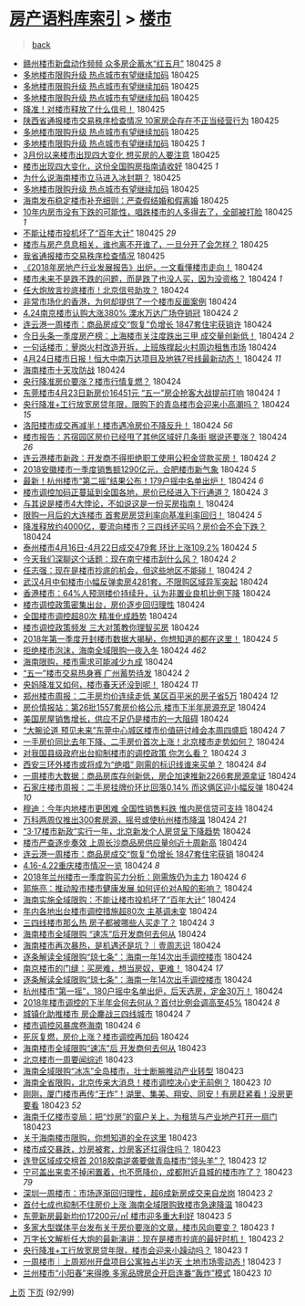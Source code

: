 [房产语料库索引](../../README.md)  > [楼市](楼市.md)
====
> [back](../README.md)

- [赣州楼市新盘动作频频 众多房企蓄水“红五月”](http://jkwz.applinzi.com/ittc/7095841850881737735.html#%E8%B5%A3%E5%B7%9E%E6%A5%BC%E5%B8%82%E6%96%B0%E7%9B%98%E5%8A%A8%E4%BD%9C%E9%A2%91%E9%A2%91+%E4%BC%97%E5%A4%9A%E6%88%BF%E4%BC%81%E8%93%84%E6%B0%B4%E2%80%9C%E7%BA%A2%E4%BA%94%E6%9C%88%E2%80%9D) 180425 *8* 
- [多地楼市限购升级 热点城市有望继续加码](http://jkwz.applinzi.com/ittc/7095839056544138247.html#%E5%A4%9A%E5%9C%B0%E6%A5%BC%E5%B8%82%E9%99%90%E8%B4%AD%E5%8D%87%E7%BA%A7+%E7%83%AD%E7%82%B9%E5%9F%8E%E5%B8%82%E6%9C%89%E6%9C%9B%E7%BB%A7%E7%BB%AD%E5%8A%A0%E7%A0%81) 180425  
- [多地楼市限购升级 热点城市有望继续加码](http://jkwz.applinzi.com/ittc/7095838977406010385.html#%E5%A4%9A%E5%9C%B0%E6%A5%BC%E5%B8%82%E9%99%90%E8%B4%AD%E5%8D%87%E7%BA%A7+%E7%83%AD%E7%82%B9%E5%9F%8E%E5%B8%82%E6%9C%89%E6%9C%9B%E7%BB%A7%E7%BB%AD%E5%8A%A0%E7%A0%81) 180425  
- [多地楼市限购升级 热点城市有望继续加码](http://jkwz.applinzi.com/ittc/7095838178298823691.html#%E5%A4%9A%E5%9C%B0%E6%A5%BC%E5%B8%82%E9%99%90%E8%B4%AD%E5%8D%87%E7%BA%A7+%E7%83%AD%E7%82%B9%E5%9F%8E%E5%B8%82%E6%9C%89%E6%9C%9B%E7%BB%A7%E7%BB%AD%E5%8A%A0%E7%A0%81) 180425  
- [降准！对楼市释放了什么信号！](http://jkwz.applinzi.com/ittc/7095837759359157265.html#%E9%99%8D%E5%87%86%EF%BC%81%E5%AF%B9%E6%A5%BC%E5%B8%82%E9%87%8A%E6%94%BE%E4%BA%86%E4%BB%80%E4%B9%88%E4%BF%A1%E5%8F%B7%EF%BC%81) 180425  
- [陕西省通报楼市交易秩序检查情况 10家房企存在不正当经营行为](http://jkwz.applinzi.com/ittc/7095837072864838666.html#%E9%99%95%E8%A5%BF%E7%9C%81%E9%80%9A%E6%8A%A5%E6%A5%BC%E5%B8%82%E4%BA%A4%E6%98%93%E7%A7%A9%E5%BA%8F%E6%A3%80%E6%9F%A5%E6%83%85%E5%86%B5+10%E5%AE%B6%E6%88%BF%E4%BC%81%E5%AD%98%E5%9C%A8%E4%B8%8D%E6%AD%A3%E5%BD%93%E7%BB%8F%E8%90%A5%E8%A1%8C%E4%B8%BA) 180425  
- [多地楼市限购升级 热点城市有望继续加码](http://jkwz.applinzi.com/ittc/7095834748180235274.html#%E5%A4%9A%E5%9C%B0%E6%A5%BC%E5%B8%82%E9%99%90%E8%B4%AD%E5%8D%87%E7%BA%A7+%E7%83%AD%E7%82%B9%E5%9F%8E%E5%B8%82%E6%9C%89%E6%9C%9B%E7%BB%A7%E7%BB%AD%E5%8A%A0%E7%A0%81) 180425  
- [多地楼市限购升级 热点城市有望继续加码](http://jkwz.applinzi.com/ittc/7095833367830594576.html#%E5%A4%9A%E5%9C%B0%E6%A5%BC%E5%B8%82%E9%99%90%E8%B4%AD%E5%8D%87%E7%BA%A7+%E7%83%AD%E7%82%B9%E5%9F%8E%E5%B8%82%E6%9C%89%E6%9C%9B%E7%BB%A7%E7%BB%AD%E5%8A%A0%E7%A0%81) 180425 *1* 
- [3月份以来楼市出现四大变化 想买房的人要注意](http://jkwz.applinzi.com/ittc/7095831341352616967.html#3%E6%9C%88%E4%BB%BD%E4%BB%A5%E6%9D%A5%E6%A5%BC%E5%B8%82%E5%87%BA%E7%8E%B0%E5%9B%9B%E5%A4%A7%E5%8F%98%E5%8C%96+%E6%83%B3%E4%B9%B0%E6%88%BF%E7%9A%84%E4%BA%BA%E8%A6%81%E6%B3%A8%E6%84%8F) 180425  
- [楼市出现四大变化，这份全国购房指南请收好](http://jkwz.applinzi.com/ittc/7095824182145451014.html#%E6%A5%BC%E5%B8%82%E5%87%BA%E7%8E%B0%E5%9B%9B%E5%A4%A7%E5%8F%98%E5%8C%96%EF%BC%8C%E8%BF%99%E4%BB%BD%E5%85%A8%E5%9B%BD%E8%B4%AD%E6%88%BF%E6%8C%87%E5%8D%97%E8%AF%B7%E6%94%B6%E5%A5%BD) 180425 *1* 
- [为什么说海南楼市立马进入冰封期？](http://jkwz.applinzi.com/ittc/7095821483211490314.html#%E4%B8%BA%E4%BB%80%E4%B9%88%E8%AF%B4%E6%B5%B7%E5%8D%97%E6%A5%BC%E5%B8%82%E7%AB%8B%E9%A9%AC%E8%BF%9B%E5%85%A5%E5%86%B0%E5%B0%81%E6%9C%9F%EF%BC%9F) 180425  
- [多地楼市限购升级 热点城市有望继续加码](http://jkwz.applinzi.com/ittc/7095821081955009542.html#%E5%A4%9A%E5%9C%B0%E6%A5%BC%E5%B8%82%E9%99%90%E8%B4%AD%E5%8D%87%E7%BA%A7+%E7%83%AD%E7%82%B9%E5%9F%8E%E5%B8%82%E6%9C%89%E6%9C%9B%E7%BB%A7%E7%BB%AD%E5%8A%A0%E7%A0%81) 180425  
- [海南发布稳定楼市补充细则：严查假结婚和假离婚](http://jkwz.applinzi.com/ittc/7095820874144023562.html#%E6%B5%B7%E5%8D%97%E5%8F%91%E5%B8%83%E7%A8%B3%E5%AE%9A%E6%A5%BC%E5%B8%82%E8%A1%A5%E5%85%85%E7%BB%86%E5%88%99%EF%BC%9A%E4%B8%A5%E6%9F%A5%E5%81%87%E7%BB%93%E5%A9%9A%E5%92%8C%E5%81%87%E7%A6%BB%E5%A9%9A) 180425  
- [10年内房市没有下跌的可能性，唱跌楼市的人多得去了，全部被打脸](http://jkwz.applinzi.com/ittc/7095497061174871056.html#10%E5%B9%B4%E5%86%85%E6%88%BF%E5%B8%82%E6%B2%A1%E6%9C%89%E4%B8%8B%E8%B7%8C%E7%9A%84%E5%8F%AF%E8%83%BD%E6%80%A7%EF%BC%8C%E5%94%B1%E8%B7%8C%E6%A5%BC%E5%B8%82%E7%9A%84%E4%BA%BA%E5%A4%9A%E5%BE%97%E5%8E%BB%E4%BA%86%EF%BC%8C%E5%85%A8%E9%83%A8%E8%A2%AB%E6%89%93%E8%84%B8) 180425 *1* 
- [不能让楼市投机坏了“百年大计”](http://jkwz.applinzi.com/ittc/7095801041918624778.html#%E4%B8%8D%E8%83%BD%E8%AE%A9%E6%A5%BC%E5%B8%82%E6%8A%95%E6%9C%BA%E5%9D%8F%E4%BA%86%E2%80%9C%E7%99%BE%E5%B9%B4%E5%A4%A7%E8%AE%A1%E2%80%9D) 180425 *29* 
- [楼市与房产息息相关，谁也离不开谁了，一旦分开了会怎样？](http://jkwz.applinzi.com/ittc/7094436866411725831.html#%E6%A5%BC%E5%B8%82%E4%B8%8E%E6%88%BF%E4%BA%A7%E6%81%AF%E6%81%AF%E7%9B%B8%E5%85%B3%EF%BC%8C%E8%B0%81%E4%B9%9F%E7%A6%BB%E4%B8%8D%E5%BC%80%E8%B0%81%E4%BA%86%EF%BC%8C%E4%B8%80%E6%97%A6%E5%88%86%E5%BC%80%E4%BA%86%E4%BC%9A%E6%80%8E%E6%A0%B7%EF%BC%9F) 180425  
- [我省通报楼市交易秩序检查情况](http://jkwz.applinzi.com/ittc/7095734613924381712.html#%E6%88%91%E7%9C%81%E9%80%9A%E6%8A%A5%E6%A5%BC%E5%B8%82%E4%BA%A4%E6%98%93%E7%A7%A9%E5%BA%8F%E6%A3%80%E6%9F%A5%E6%83%85%E5%86%B5) 180425  
- [《2018年房地产行业发展报告》出炉，一文看懂楼市走向！](http://jkwz.applinzi.com/ittc/7095687277466616848.html#%E3%80%8A2018%E5%B9%B4%E6%88%BF%E5%9C%B0%E4%BA%A7%E8%A1%8C%E4%B8%9A%E5%8F%91%E5%B1%95%E6%8A%A5%E5%91%8A%E3%80%8B%E5%87%BA%E7%82%89%EF%BC%8C%E4%B8%80%E6%96%87%E7%9C%8B%E6%87%82%E6%A5%BC%E5%B8%82%E8%B5%B0%E5%90%91%EF%BC%81) 180424  
- [楼市未来不是跌不跌的问题，而是跌了也没人买，因为没资格？](http://jkwz.applinzi.com/ittc/7095687006988534790.html#%E6%A5%BC%E5%B8%82%E6%9C%AA%E6%9D%A5%E4%B8%8D%E6%98%AF%E8%B7%8C%E4%B8%8D%E8%B7%8C%E7%9A%84%E9%97%AE%E9%A2%98%EF%BC%8C%E8%80%8C%E6%98%AF%E8%B7%8C%E4%BA%86%E4%B9%9F%E6%B2%A1%E4%BA%BA%E4%B9%B0%EF%BC%8C%E5%9B%A0%E4%B8%BA%E6%B2%A1%E8%B5%84%E6%A0%BC%EF%BC%9F) 180424 *1* 
- [任大炮放言抄底楼市！北京信号助攻？](http://jkwz.applinzi.com/ittc/7095676407772611594.html#%E4%BB%BB%E5%A4%A7%E7%82%AE%E6%94%BE%E8%A8%80%E6%8A%84%E5%BA%95%E6%A5%BC%E5%B8%82%EF%BC%81%E5%8C%97%E4%BA%AC%E4%BF%A1%E5%8F%B7%E5%8A%A9%E6%94%BB%EF%BC%9F) 180424  
- [非常市场化的香港，为何却提供了一个楼市反面案例](http://jkwz.applinzi.com/ittc/7095666607965864971.html#%E9%9D%9E%E5%B8%B8%E5%B8%82%E5%9C%BA%E5%8C%96%E7%9A%84%E9%A6%99%E6%B8%AF%EF%BC%8C%E4%B8%BA%E4%BD%95%E5%8D%B4%E6%8F%90%E4%BE%9B%E4%BA%86%E4%B8%80%E4%B8%AA%E6%A5%BC%E5%B8%82%E5%8F%8D%E9%9D%A2%E6%A1%88%E4%BE%8B) 180424  
- [4.24南京楼市认购大涨380% 溧水万达广场夺销冠](http://jkwz.applinzi.com/ittc/7095658548166132742.html#4.24%E5%8D%97%E4%BA%AC%E6%A5%BC%E5%B8%82%E8%AE%A4%E8%B4%AD%E5%A4%A7%E6%B6%A8380%25+%E6%BA%A7%E6%B0%B4%E4%B8%87%E8%BE%BE%E5%B9%BF%E5%9C%BA%E5%A4%BA%E9%94%80%E5%86%A0) 180424 *2* 
- [连云港一周楼市：商品房成交“恢复”负增长 1847套住宅获销许](http://jkwz.applinzi.com/ittc/7095622448341058571.html#%E8%BF%9E%E4%BA%91%E6%B8%AF%E4%B8%80%E5%91%A8%E6%A5%BC%E5%B8%82%EF%BC%9A%E5%95%86%E5%93%81%E6%88%BF%E6%88%90%E4%BA%A4%E2%80%9C%E6%81%A2%E5%A4%8D%E2%80%9D%E8%B4%9F%E5%A2%9E%E9%95%BF+1847%E5%A5%97%E4%BD%8F%E5%AE%85%E8%8E%B7%E9%94%80%E8%AE%B8) 180424  
- [今日头条一季度房产榜：上海楼市关注度跌出三甲 成交量创新低！](http://jkwz.applinzi.com/ittc/7095619773847307274.html#%E4%BB%8A%E6%97%A5%E5%A4%B4%E6%9D%A1%E4%B8%80%E5%AD%A3%E5%BA%A6%E6%88%BF%E4%BA%A7%E6%A6%9C%EF%BC%9A%E4%B8%8A%E6%B5%B7%E6%A5%BC%E5%B8%82%E5%85%B3%E6%B3%A8%E5%BA%A6%E8%B7%8C%E5%87%BA%E4%B8%89%E7%94%B2+%E6%88%90%E4%BA%A4%E9%87%8F%E5%88%9B%E6%96%B0%E4%BD%8E%EF%BC%81) 180424 *2* 
- [一句话楼市：萝岗火村改造开拆，上班族撑起火村周边租售市场](http://jkwz.applinzi.com/ittc/7095296117199864838.html#%E4%B8%80%E5%8F%A5%E8%AF%9D%E6%A5%BC%E5%B8%82%EF%BC%9A%E8%90%9D%E5%B2%97%E7%81%AB%E6%9D%91%E6%94%B9%E9%80%A0%E5%BC%80%E6%8B%86%EF%BC%8C%E4%B8%8A%E7%8F%AD%E6%97%8F%E6%92%91%E8%B5%B7%E7%81%AB%E6%9D%91%E5%91%A8%E8%BE%B9%E7%A7%9F%E5%94%AE%E5%B8%82%E5%9C%BA) 180424  
- [4月24日楼市日报！恒大中南万达项目及地铁7号线最新动态！](http://jkwz.applinzi.com/ittc/7095613091100492806.html#4%E6%9C%8824%E6%97%A5%E6%A5%BC%E5%B8%82%E6%97%A5%E6%8A%A5%EF%BC%81%E6%81%92%E5%A4%A7%E4%B8%AD%E5%8D%97%E4%B8%87%E8%BE%BE%E9%A1%B9%E7%9B%AE%E5%8F%8A%E5%9C%B0%E9%93%817%E5%8F%B7%E7%BA%BF%E6%9C%80%E6%96%B0%E5%8A%A8%E6%80%81%EF%BC%81) 180424 *11* 
- [海南楼市十天攻防战](http://jkwz.applinzi.com/ittc/7095603197752378385.html#%E6%B5%B7%E5%8D%97%E6%A5%BC%E5%B8%82%E5%8D%81%E5%A4%A9%E6%94%BB%E9%98%B2%E6%88%98) 180424  
- [央行降准房价要涨？楼市行情复燃？](http://jkwz.applinzi.com/ittc/7095600888653808651.html#%E5%A4%AE%E8%A1%8C%E9%99%8D%E5%87%86%E6%88%BF%E4%BB%B7%E8%A6%81%E6%B6%A8%EF%BC%9F%E6%A5%BC%E5%B8%82%E8%A1%8C%E6%83%85%E5%A4%8D%E7%87%83%EF%BC%9F) 180424  
- [东莞楼市4月23日新房价16451元 “五一”房企抢客大战提前打响](http://jkwz.applinzi.com/ittc/7095595325865853969.html#%E4%B8%9C%E8%8E%9E%E6%A5%BC%E5%B8%824%E6%9C%8823%E6%97%A5%E6%96%B0%E6%88%BF%E4%BB%B716451%E5%85%83+%E2%80%9C%E4%BA%94%E4%B8%80%E2%80%9D%E6%88%BF%E4%BC%81%E6%8A%A2%E5%AE%A2%E5%A4%A7%E6%88%98%E6%8F%90%E5%89%8D%E6%89%93%E5%93%8D) 180424 *1* 
- [央行降准+工行放宽房贷年限，限购下的青岛楼市会迎来小高潮吗？](http://jkwz.applinzi.com/ittc/7095593743065547786.html#%E5%A4%AE%E8%A1%8C%E9%99%8D%E5%87%86%2B%E5%B7%A5%E8%A1%8C%E6%94%BE%E5%AE%BD%E6%88%BF%E8%B4%B7%E5%B9%B4%E9%99%90%EF%BC%8C%E9%99%90%E8%B4%AD%E4%B8%8B%E7%9A%84%E9%9D%92%E5%B2%9B%E6%A5%BC%E5%B8%82%E4%BC%9A%E8%BF%8E%E6%9D%A5%E5%B0%8F%E9%AB%98%E6%BD%AE%E5%90%97%EF%BC%9F) 180424 *15* 
- [洛阳楼市成交再减半！楼市遇冷房价不降反升！](http://jkwz.applinzi.com/ittc/7095593597401564176.html#%E6%B4%9B%E9%98%B3%E6%A5%BC%E5%B8%82%E6%88%90%E4%BA%A4%E5%86%8D%E5%87%8F%E5%8D%8A%EF%BC%81%E6%A5%BC%E5%B8%82%E9%81%87%E5%86%B7%E6%88%BF%E4%BB%B7%E4%B8%8D%E9%99%8D%E5%8F%8D%E5%8D%87%EF%BC%81) 180424 *56* 
- [楼市报告：苏宿园区房价已经甩了其他区域好几条街 据说还要涨？](http://jkwz.applinzi.com/ittc/7095589209324913670.html#%E6%A5%BC%E5%B8%82%E6%8A%A5%E5%91%8A%EF%BC%9A%E8%8B%8F%E5%AE%BF%E5%9B%AD%E5%8C%BA%E6%88%BF%E4%BB%B7%E5%B7%B2%E7%BB%8F%E7%94%A9%E4%BA%86%E5%85%B6%E4%BB%96%E5%8C%BA%E5%9F%9F%E5%A5%BD%E5%87%A0%E6%9D%A1%E8%A1%97+%E6%8D%AE%E8%AF%B4%E8%BF%98%E8%A6%81%E6%B6%A8%EF%BC%9F) 180424 *26* 
- [连云港楼市新政：开发商不得拒绝职工使用公积金贷款买房！](http://jkwz.applinzi.com/ittc/7095588755589301264.html#%E8%BF%9E%E4%BA%91%E6%B8%AF%E6%A5%BC%E5%B8%82%E6%96%B0%E6%94%BF%EF%BC%9A%E5%BC%80%E5%8F%91%E5%95%86%E4%B8%8D%E5%BE%97%E6%8B%92%E7%BB%9D%E8%81%8C%E5%B7%A5%E4%BD%BF%E7%94%A8%E5%85%AC%E7%A7%AF%E9%87%91%E8%B4%B7%E6%AC%BE%E4%B9%B0%E6%88%BF%EF%BC%81) 180424 *2* 
- [2018安徽楼市一季度销售额1290亿元，合肥楼市新气象](http://jkwz.applinzi.com/ittc/7095584630474540043.html#2018%E5%AE%89%E5%BE%BD%E6%A5%BC%E5%B8%82%E4%B8%80%E5%AD%A3%E5%BA%A6%E9%94%80%E5%94%AE%E9%A2%9D1290%E4%BA%BF%E5%85%83%EF%BC%8C%E5%90%88%E8%82%A5%E6%A5%BC%E5%B8%82%E6%96%B0%E6%B0%94%E8%B1%A1) 180424 *5* 
- [最新！杭州楼市“第二摇”结果公布！179户摇中名单出炉！](http://jkwz.applinzi.com/ittc/7095581446460933131.html#%E6%9C%80%E6%96%B0%EF%BC%81%E6%9D%AD%E5%B7%9E%E6%A5%BC%E5%B8%82%E2%80%9C%E7%AC%AC%E4%BA%8C%E6%91%87%E2%80%9D%E7%BB%93%E6%9E%9C%E5%85%AC%E5%B8%83%EF%BC%81179%E6%88%B7%E6%91%87%E4%B8%AD%E5%90%8D%E5%8D%95%E5%87%BA%E7%82%89%EF%BC%81) 180424 *6* 
- [楼市调控加码正蔓延到全国各地，房价已经进入下行通道？](http://jkwz.applinzi.com/ittc/7095579350546252811.html#%E6%A5%BC%E5%B8%82%E8%B0%83%E6%8E%A7%E5%8A%A0%E7%A0%81%E6%AD%A3%E8%94%93%E5%BB%B6%E5%88%B0%E5%85%A8%E5%9B%BD%E5%90%84%E5%9C%B0%EF%BC%8C%E6%88%BF%E4%BB%B7%E5%B7%B2%E7%BB%8F%E8%BF%9B%E5%85%A5%E4%B8%8B%E8%A1%8C%E9%80%9A%E9%81%93%EF%BC%9F) 180424 *3* 
- [与其说是楼市4大悖论，不如说这是一份买房指南！](http://jkwz.applinzi.com/ittc/7095577344058328081.html#%E4%B8%8E%E5%85%B6%E8%AF%B4%E6%98%AF%E6%A5%BC%E5%B8%824%E5%A4%A7%E6%82%96%E8%AE%BA%EF%BC%8C%E4%B8%8D%E5%A6%82%E8%AF%B4%E8%BF%99%E6%98%AF%E4%B8%80%E4%BB%BD%E4%B9%B0%E6%88%BF%E6%8C%87%E5%8D%97%EF%BC%81) 180424  
- [限购一月后的大连楼市 首套房房贷利率向基准利率回归！](http://jkwz.applinzi.com/ittc/7095576700152972304.html#%E9%99%90%E8%B4%AD%E4%B8%80%E6%9C%88%E5%90%8E%E7%9A%84%E5%A4%A7%E8%BF%9E%E6%A5%BC%E5%B8%82+%E9%A6%96%E5%A5%97%E6%88%BF%E6%88%BF%E8%B4%B7%E5%88%A9%E7%8E%87%E5%90%91%E5%9F%BA%E5%87%86%E5%88%A9%E7%8E%87%E5%9B%9E%E5%BD%92%EF%BC%81) 180424 *5* 
- [降准释放约4000亿，要流向楼市？三四线还买吗？房价会不会下跌？](http://jkwz.applinzi.com/ittc/7095572057930859536.html#%E9%99%8D%E5%87%86%E9%87%8A%E6%94%BE%E7%BA%A64000%E4%BA%BF%EF%BC%8C%E8%A6%81%E6%B5%81%E5%90%91%E6%A5%BC%E5%B8%82%EF%BC%9F%E4%B8%89%E5%9B%9B%E7%BA%BF%E8%BF%98%E4%B9%B0%E5%90%97%EF%BC%9F%E6%88%BF%E4%BB%B7%E4%BC%9A%E4%B8%8D%E4%BC%9A%E4%B8%8B%E8%B7%8C%EF%BC%9F) 180424  
- [泰州楼市4月16日-4月22日成交479套 环比上涨109.2%](http://jkwz.applinzi.com/ittc/7095568084993836049.html#%E6%B3%B0%E5%B7%9E%E6%A5%BC%E5%B8%824%E6%9C%8816%E6%97%A5-4%E6%9C%8822%E6%97%A5%E6%88%90%E4%BA%A4479%E5%A5%97+%E7%8E%AF%E6%AF%94%E4%B8%8A%E6%B6%A8109.2%25) 180424 *5* 
- [今天我们深聊这个话题：现在南宁楼市刮什么风？](http://jkwz.applinzi.com/ittc/7095567694315389969.html#%E4%BB%8A%E5%A4%A9%E6%88%91%E4%BB%AC%E6%B7%B1%E8%81%8A%E8%BF%99%E4%B8%AA%E8%AF%9D%E9%A2%98%EF%BC%9A%E7%8E%B0%E5%9C%A8%E5%8D%97%E5%AE%81%E6%A5%BC%E5%B8%82%E5%88%AE%E4%BB%80%E4%B9%88%E9%A3%8E%EF%BC%9F) 180424 *2* 
- [任志强：现在是楼市抄底的机会，但这些地区不能碰！](http://jkwz.applinzi.com/ittc/7095567553625850891.html#%E4%BB%BB%E5%BF%97%E5%BC%BA%EF%BC%9A%E7%8E%B0%E5%9C%A8%E6%98%AF%E6%A5%BC%E5%B8%82%E6%8A%84%E5%BA%95%E7%9A%84%E6%9C%BA%E4%BC%9A%EF%BC%8C%E4%BD%86%E8%BF%99%E4%BA%9B%E5%9C%B0%E5%8C%BA%E4%B8%8D%E8%83%BD%E7%A2%B0%EF%BC%81) 180424 *2* 
- [武汉4月中旬楼市小幅反弹卖房4281套，不限购区域异军突起](http://jkwz.applinzi.com/ittc/7095566955287413767.html#%E6%AD%A6%E6%B1%894%E6%9C%88%E4%B8%AD%E6%97%AC%E6%A5%BC%E5%B8%82%E5%B0%8F%E5%B9%85%E5%8F%8D%E5%BC%B9%E5%8D%96%E6%88%BF4281%E5%A5%97%EF%BC%8C%E4%B8%8D%E9%99%90%E8%B4%AD%E5%8C%BA%E5%9F%9F%E5%BC%82%E5%86%9B%E7%AA%81%E8%B5%B7) 180424  
- [香港楼市：64%人预测楼价持续升，认为非置业良机比例下降](http://jkwz.applinzi.com/ittc/7095560190856528902.html#%E9%A6%99%E6%B8%AF%E6%A5%BC%E5%B8%82%EF%BC%9A64%25%E4%BA%BA%E9%A2%84%E6%B5%8B%E6%A5%BC%E4%BB%B7%E6%8C%81%E7%BB%AD%E5%8D%87%EF%BC%8C%E8%AE%A4%E4%B8%BA%E9%9D%9E%E7%BD%AE%E4%B8%9A%E8%89%AF%E6%9C%BA%E6%AF%94%E4%BE%8B%E4%B8%8B%E9%99%8D) 180424  
- [楼市调控政策密集出台，房价逐步回归理性](http://jkwz.applinzi.com/ittc/7095559979174200330.html#%E6%A5%BC%E5%B8%82%E8%B0%83%E6%8E%A7%E6%94%BF%E7%AD%96%E5%AF%86%E9%9B%86%E5%87%BA%E5%8F%B0%EF%BC%8C%E6%88%BF%E4%BB%B7%E9%80%90%E6%AD%A5%E5%9B%9E%E5%BD%92%E7%90%86%E6%80%A7) 180424  
- [全国楼市调控超80次 精准化成趋势](http://jkwz.applinzi.com/ittc/7095555458561737738.html#%E5%85%A8%E5%9B%BD%E6%A5%BC%E5%B8%82%E8%B0%83%E6%8E%A7%E8%B6%8580%E6%AC%A1+%E7%B2%BE%E5%87%86%E5%8C%96%E6%88%90%E8%B6%8B%E5%8A%BF) 180424  
- [楼市调控政策频发 三大对策教你理智买房](http://jkwz.applinzi.com/ittc/7095552148106642439.html#%E6%A5%BC%E5%B8%82%E8%B0%83%E6%8E%A7%E6%94%BF%E7%AD%96%E9%A2%91%E5%8F%91+%E4%B8%89%E5%A4%A7%E5%AF%B9%E7%AD%96%E6%95%99%E4%BD%A0%E7%90%86%E6%99%BA%E4%B9%B0%E6%88%BF) 180424  
- [2018年第一季度开封楼市数据大揭秘，你想知道的都在这里！](http://jkwz.applinzi.com/ittc/7095543341624329227.html#2018%E5%B9%B4%E7%AC%AC%E4%B8%80%E5%AD%A3%E5%BA%A6%E5%BC%80%E5%B0%81%E6%A5%BC%E5%B8%82%E6%95%B0%E6%8D%AE%E5%A4%A7%E6%8F%AD%E7%A7%98%EF%BC%8C%E4%BD%A0%E6%83%B3%E7%9F%A5%E9%81%93%E7%9A%84%E9%83%BD%E5%9C%A8%E8%BF%99%E9%87%8C%EF%BC%81) 180424 *5* 
- [拒绝楼市泡沫，海南全域限购一夜入冬](http://jkwz.applinzi.com/ittc/7095540405565391883.html#%E6%8B%92%E7%BB%9D%E6%A5%BC%E5%B8%82%E6%B3%A1%E6%B2%AB%EF%BC%8C%E6%B5%B7%E5%8D%97%E5%85%A8%E5%9F%9F%E9%99%90%E8%B4%AD%E4%B8%80%E5%A4%9C%E5%85%A5%E5%86%AC) 180424 *462* 
- [海南限购，楼市需求可能减少九成](http://jkwz.applinzi.com/ittc/7095512313283216400.html#%E6%B5%B7%E5%8D%97%E9%99%90%E8%B4%AD%EF%BC%8C%E6%A5%BC%E5%B8%82%E9%9C%80%E6%B1%82%E5%8F%AF%E8%83%BD%E5%87%8F%E5%B0%91%E4%B9%9D%E6%88%90) 180424  
- [“五一”楼市交易热身赛 广州蓄势待发](http://jkwz.applinzi.com/ittc/7095503645582033931.html#%E2%80%9C%E4%BA%94%E4%B8%80%E2%80%9D%E6%A5%BC%E5%B8%82%E4%BA%A4%E6%98%93%E7%83%AD%E8%BA%AB%E8%B5%9B+%E5%B9%BF%E5%B7%9E%E8%93%84%E5%8A%BF%E5%BE%85%E5%8F%91) 180424 *2* 
- [央妈降准又如何，楼市春天还没到呢！](http://jkwz.applinzi.com/ittc/7095503355667547152.html#%E5%A4%AE%E5%A6%88%E9%99%8D%E5%87%86%E5%8F%88%E5%A6%82%E4%BD%95%EF%BC%8C%E6%A5%BC%E5%B8%82%E6%98%A5%E5%A4%A9%E8%BF%98%E6%B2%A1%E5%88%B0%E5%91%A2%EF%BC%81) 180424 *11* 
- [郑州楼市周报：二手房均价连续走低 某区百平米的房子省5万](http://jkwz.applinzi.com/ittc/7095497037112149008.html#%E9%83%91%E5%B7%9E%E6%A5%BC%E5%B8%82%E5%91%A8%E6%8A%A5%EF%BC%9A%E4%BA%8C%E6%89%8B%E6%88%BF%E5%9D%87%E4%BB%B7%E8%BF%9E%E7%BB%AD%E8%B5%B0%E4%BD%8E+%E6%9F%90%E5%8C%BA%E7%99%BE%E5%B9%B3%E7%B1%B3%E7%9A%84%E6%88%BF%E5%AD%90%E7%9C%815%E4%B8%87) 180424 *12* 
- [房价情报站：第26批1557套房价格公示 楼市下半年房源充足](http://jkwz.applinzi.com/ittc/7095495520292439051.html#%E6%88%BF%E4%BB%B7%E6%83%85%E6%8A%A5%E7%AB%99%EF%BC%9A%E7%AC%AC26%E6%89%B91557%E5%A5%97%E6%88%BF%E4%BB%B7%E6%A0%BC%E5%85%AC%E7%A4%BA+%E6%A5%BC%E5%B8%82%E4%B8%8B%E5%8D%8A%E5%B9%B4%E6%88%BF%E6%BA%90%E5%85%85%E8%B6%B3) 180424  
- [美国房屋销售增长，供应不足仍是楼市的一大阻碍](http://jkwz.applinzi.com/ittc/7095494596199187473.html#%E7%BE%8E%E5%9B%BD%E6%88%BF%E5%B1%8B%E9%94%80%E5%94%AE%E5%A2%9E%E9%95%BF%EF%BC%8C%E4%BE%9B%E5%BA%94%E4%B8%8D%E8%B6%B3%E4%BB%8D%E6%98%AF%E6%A5%BC%E5%B8%82%E7%9A%84%E4%B8%80%E5%A4%A7%E9%98%BB%E7%A2%8D) 180424  
- [“大腕论道 预见未来”东莞中心城区楼市价值研讨峰会本周四盛启](http://jkwz.applinzi.com/ittc/7095489333236859914.html#%E2%80%9C%E5%A4%A7%E8%85%95%E8%AE%BA%E9%81%93+%E9%A2%84%E8%A7%81%E6%9C%AA%E6%9D%A5%E2%80%9D%E4%B8%9C%E8%8E%9E%E4%B8%AD%E5%BF%83%E5%9F%8E%E5%8C%BA%E6%A5%BC%E5%B8%82%E4%BB%B7%E5%80%BC%E7%A0%94%E8%AE%A8%E5%B3%B0%E4%BC%9A%E6%9C%AC%E5%91%A8%E5%9B%9B%E7%9B%9B%E5%90%AF) 180424 *7* 
- [一手房价同比去年下降、二手房价首次上涨！北京楼市走势如何？](http://jkwz.applinzi.com/ittc/7095481514500555786.html#%E4%B8%80%E6%89%8B%E6%88%BF%E4%BB%B7%E5%90%8C%E6%AF%94%E5%8E%BB%E5%B9%B4%E4%B8%8B%E9%99%8D%E3%80%81%E4%BA%8C%E6%89%8B%E6%88%BF%E4%BB%B7%E9%A6%96%E6%AC%A1%E4%B8%8A%E6%B6%A8%EF%BC%81%E5%8C%97%E4%BA%AC%E6%A5%BC%E5%B8%82%E8%B5%B0%E5%8A%BF%E5%A6%82%E4%BD%95%EF%BC%9F) 180424  
- [对我国县级政府出台抑制楼市的调控政策 你怎么看？](http://jkwz.applinzi.com/ittc/7095484395240817671.html#%E5%AF%B9%E6%88%91%E5%9B%BD%E5%8E%BF%E7%BA%A7%E6%94%BF%E5%BA%9C%E5%87%BA%E5%8F%B0%E6%8A%91%E5%88%B6%E6%A5%BC%E5%B8%82%E7%9A%84%E8%B0%83%E6%8E%A7%E6%94%BF%E7%AD%96+%E4%BD%A0%E6%80%8E%E4%B9%88%E7%9C%8B%EF%BC%9F) 180424 *3* 
- [西安三环外楼市或将成为“绝唱” 刚需的标识线谁来买单？](http://jkwz.applinzi.com/ittc/7095469917006726155.html#%E8%A5%BF%E5%AE%89%E4%B8%89%E7%8E%AF%E5%A4%96%E6%A5%BC%E5%B8%82%E6%88%96%E5%B0%86%E6%88%90%E4%B8%BA%E2%80%9C%E7%BB%9D%E5%94%B1%E2%80%9D+%E5%88%9A%E9%9C%80%E7%9A%84%E6%A0%87%E8%AF%86%E7%BA%BF%E8%B0%81%E6%9D%A5%E4%B9%B0%E5%8D%95%EF%BC%9F) 180424 *84* 
- [一周楼市大数据：商品房库存创新低，房企加速推新2266套房源拿证](http://jkwz.applinzi.com/ittc/7095473018547733520.html#%E4%B8%80%E5%91%A8%E6%A5%BC%E5%B8%82%E5%A4%A7%E6%95%B0%E6%8D%AE%EF%BC%9A%E5%95%86%E5%93%81%E6%88%BF%E5%BA%93%E5%AD%98%E5%88%9B%E6%96%B0%E4%BD%8E%EF%BC%8C%E6%88%BF%E4%BC%81%E5%8A%A0%E9%80%9F%E6%8E%A8%E6%96%B02266%E5%A5%97%E6%88%BF%E6%BA%90%E6%8B%BF%E8%AF%81) 180424  
- [石家庄楼市周报：二手房挂牌价环比回落0.14% 而这俩区迎小幅反弹](http://jkwz.applinzi.com/ittc/7095478730980066315.html#%E7%9F%B3%E5%AE%B6%E5%BA%84%E6%A5%BC%E5%B8%82%E5%91%A8%E6%8A%A5%EF%BC%9A%E4%BA%8C%E6%89%8B%E6%88%BF%E6%8C%82%E7%89%8C%E4%BB%B7%E7%8E%AF%E6%AF%94%E5%9B%9E%E8%90%BD0.14%25+%E8%80%8C%E8%BF%99%E4%BF%A9%E5%8C%BA%E8%BF%8E%E5%B0%8F%E5%B9%85%E5%8F%8D%E5%BC%B9) 180424 *10* 
- [穆迪：今年内地楼市更困难 全国性销售料跌 惟内房信贷可支持](http://jkwz.applinzi.com/ittc/7095478491791492103.html#%E7%A9%86%E8%BF%AA%EF%BC%9A%E4%BB%8A%E5%B9%B4%E5%86%85%E5%9C%B0%E6%A5%BC%E5%B8%82%E6%9B%B4%E5%9B%B0%E9%9A%BE+%E5%85%A8%E5%9B%BD%E6%80%A7%E9%94%80%E5%94%AE%E6%96%99%E8%B7%8C+%E6%83%9F%E5%86%85%E6%88%BF%E4%BF%A1%E8%B4%B7%E5%8F%AF%E6%94%AF%E6%8C%81) 180424  
- [万科两周仅推出300套房源，摇号或使杭州楼市降温](http://jkwz.applinzi.com/ittc/7095478013246571531.html#%E4%B8%87%E7%A7%91%E4%B8%A4%E5%91%A8%E4%BB%85%E6%8E%A8%E5%87%BA300%E5%A5%97%E6%88%BF%E6%BA%90%EF%BC%8C%E6%91%87%E5%8F%B7%E6%88%96%E4%BD%BF%E6%9D%AD%E5%B7%9E%E6%A5%BC%E5%B8%82%E9%99%8D%E6%B8%A9) 180424 *21* 
- [“3·17楼市新政”实行一年，北京新发个人房贷呈下降趋势](http://jkwz.applinzi.com/ittc/7095476467792348176.html#%E2%80%9C3%C2%B717%E6%A5%BC%E5%B8%82%E6%96%B0%E6%94%BF%E2%80%9D%E5%AE%9E%E8%A1%8C%E4%B8%80%E5%B9%B4%EF%BC%8C%E5%8C%97%E4%BA%AC%E6%96%B0%E5%8F%91%E4%B8%AA%E4%BA%BA%E6%88%BF%E8%B4%B7%E5%91%88%E4%B8%8B%E9%99%8D%E8%B6%8B%E5%8A%BF) 180424  
- [楼市严查逐步奏效 上周长沙商品房供应量创近十周新高](http://jkwz.applinzi.com/ittc/7095475941012931590.html#%E6%A5%BC%E5%B8%82%E4%B8%A5%E6%9F%A5%E9%80%90%E6%AD%A5%E5%A5%8F%E6%95%88+%E4%B8%8A%E5%91%A8%E9%95%BF%E6%B2%99%E5%95%86%E5%93%81%E6%88%BF%E4%BE%9B%E5%BA%94%E9%87%8F%E5%88%9B%E8%BF%91%E5%8D%81%E5%91%A8%E6%96%B0%E9%AB%98) 180424  
- [连云港一周楼市：商品房成交“恢复”负增长 1847套住宅获销](http://jkwz.applinzi.com/ittc/7095475043645785098.html#%E8%BF%9E%E4%BA%91%E6%B8%AF%E4%B8%80%E5%91%A8%E6%A5%BC%E5%B8%82%EF%BC%9A%E5%95%86%E5%93%81%E6%88%BF%E6%88%90%E4%BA%A4%E2%80%9C%E6%81%A2%E5%A4%8D%E2%80%9D%E8%B4%9F%E5%A2%9E%E9%95%BF+1847%E5%A5%97%E4%BD%8F%E5%AE%85%E8%8E%B7%E9%94%80) 180424  
- [4.16-4.22重庆楼市情况一览](http://jkwz.applinzi.com/ittc/7095474741148386320.html#4.16-4.22%E9%87%8D%E5%BA%86%E6%A5%BC%E5%B8%82%E6%83%85%E5%86%B5%E4%B8%80%E8%A7%88) 180424 *8* 
- [2018年兰州楼市一季度购买力分析：刚需族仍为主力](http://jkwz.applinzi.com/ittc/7095474002405622790.html#2018%E5%B9%B4%E5%85%B0%E5%B7%9E%E6%A5%BC%E5%B8%82%E4%B8%80%E5%AD%A3%E5%BA%A6%E8%B4%AD%E4%B9%B0%E5%8A%9B%E5%88%86%E6%9E%90%EF%BC%9A%E5%88%9A%E9%9C%80%E6%97%8F%E4%BB%8D%E4%B8%BA%E4%B8%BB%E5%8A%9B) 180424 *6* 
- [郭施亮：推动股市楼市健康发展 如何评价对A股的影响？](http://jkwz.applinzi.com/ittc/7095473491900105744.html#%E9%83%AD%E6%96%BD%E4%BA%AE%EF%BC%9A%E6%8E%A8%E5%8A%A8%E8%82%A1%E5%B8%82%E6%A5%BC%E5%B8%82%E5%81%A5%E5%BA%B7%E5%8F%91%E5%B1%95+%E5%A6%82%E4%BD%95%E8%AF%84%E4%BB%B7%E5%AF%B9A%E8%82%A1%E7%9A%84%E5%BD%B1%E5%93%8D%EF%BC%9F) 180424  
- [海南实施全域限购：不能让楼市投机坏了“百年大计”](http://jkwz.applinzi.com/ittc/7095472608369968144.html#%E6%B5%B7%E5%8D%97%E5%AE%9E%E6%96%BD%E5%85%A8%E5%9F%9F%E9%99%90%E8%B4%AD%EF%BC%9A%E4%B8%8D%E8%83%BD%E8%AE%A9%E6%A5%BC%E5%B8%82%E6%8A%95%E6%9C%BA%E5%9D%8F%E4%BA%86%E2%80%9C%E7%99%BE%E5%B9%B4%E5%A4%A7%E8%AE%A1%E2%80%9D) 180424  
- [年内各地出台楼市调控措施超80次 主基调未变](http://jkwz.applinzi.com/ittc/7095470833495704592.html#%E5%B9%B4%E5%86%85%E5%90%84%E5%9C%B0%E5%87%BA%E5%8F%B0%E6%A5%BC%E5%B8%82%E8%B0%83%E6%8E%A7%E6%8E%AA%E6%96%BD%E8%B6%8580%E6%AC%A1+%E4%B8%BB%E5%9F%BA%E8%B0%83%E6%9C%AA%E5%8F%98) 180424  
- [三四线楼市那么热 房子都被哪些人买走了？](http://jkwz.applinzi.com/ittc/7095466926233093131.html#%E4%B8%89%E5%9B%9B%E7%BA%BF%E6%A5%BC%E5%B8%82%E9%82%A3%E4%B9%88%E7%83%AD+%E6%88%BF%E5%AD%90%E9%83%BD%E8%A2%AB%E5%93%AA%E4%BA%9B%E4%BA%BA%E4%B9%B0%E8%B5%B0%E4%BA%86%EF%BC%9F) 180424 *3* 
- [海南楼市全域限购 “速冻”后开发商何去何从](http://jkwz.applinzi.com/ittc/7095466020141794314.html#%E6%B5%B7%E5%8D%97%E6%A5%BC%E5%B8%82%E5%85%A8%E5%9F%9F%E9%99%90%E8%B4%AD+%E2%80%9C%E9%80%9F%E5%86%BB%E2%80%9D%E5%90%8E%E5%BC%80%E5%8F%91%E5%95%86%E4%BD%95%E5%8E%BB%E4%BD%95%E4%BB%8E) 180424  
- [海南楼市再次暴热，是机遇还是坑？｜壹周志识](http://jkwz.applinzi.com/ittc/7095465110225290251.html#%E6%B5%B7%E5%8D%97%E6%A5%BC%E5%B8%82%E5%86%8D%E6%AC%A1%E6%9A%B4%E7%83%AD%EF%BC%8C%E6%98%AF%E6%9C%BA%E9%81%87%E8%BF%98%E6%98%AF%E5%9D%91%EF%BC%9F%EF%BD%9C%E5%A3%B9%E5%91%A8%E5%BF%97%E8%AF%86) 180424  
- [逐条解读全域限购“琼七条”：海南一年14次出手调控楼市](http://jkwz.applinzi.com/ittc/7095462539557340171.html#%E9%80%90%E6%9D%A1%E8%A7%A3%E8%AF%BB%E5%85%A8%E5%9F%9F%E9%99%90%E8%B4%AD%E2%80%9C%E7%90%BC%E4%B8%83%E6%9D%A1%E2%80%9D%EF%BC%9A%E6%B5%B7%E5%8D%97%E4%B8%80%E5%B9%B414%E6%AC%A1%E5%87%BA%E6%89%8B%E8%B0%83%E6%8E%A7%E6%A5%BC%E5%B8%82) 180424  
- [南京楼市的门缝：买房难，想当房奴，更难！](http://jkwz.applinzi.com/ittc/7095460751198389265.html#%E5%8D%97%E4%BA%AC%E6%A5%BC%E5%B8%82%E7%9A%84%E9%97%A8%E7%BC%9D%EF%BC%9A%E4%B9%B0%E6%88%BF%E9%9A%BE%EF%BC%8C%E6%83%B3%E5%BD%93%E6%88%BF%E5%A5%B4%EF%BC%8C%E6%9B%B4%E9%9A%BE%EF%BC%81) 180424 *17* 
- [逐条解读全域限购“琼七条”：海南一年14次出手调控楼市](http://jkwz.applinzi.com/ittc/7095453670655394833.html#%E9%80%90%E6%9D%A1%E8%A7%A3%E8%AF%BB%E5%85%A8%E5%9F%9F%E9%99%90%E8%B4%AD%E2%80%9C%E7%90%BC%E4%B8%83%E6%9D%A1%E2%80%9D%EF%BC%9A%E6%B5%B7%E5%8D%97%E4%B8%80%E5%B9%B414%E6%AC%A1%E5%87%BA%E6%89%8B%E8%B0%83%E6%8E%A7%E6%A5%BC%E5%B8%82) 180424  
- [杭州楼市“第一摇”，180户摇中名单出炉，后天选房，定金30万！](http://jkwz.applinzi.com/ittc/7095452020012221456.html#%E6%9D%AD%E5%B7%9E%E6%A5%BC%E5%B8%82%E2%80%9C%E7%AC%AC%E4%B8%80%E6%91%87%E2%80%9D%EF%BC%8C180%E6%88%B7%E6%91%87%E4%B8%AD%E5%90%8D%E5%8D%95%E5%87%BA%E7%82%89%EF%BC%8C%E5%90%8E%E5%A4%A9%E9%80%89%E6%88%BF%EF%BC%8C%E5%AE%9A%E9%87%9130%E4%B8%87%EF%BC%81) 180424  
- [2018年楼市调控的下半年会何去何从？首付比例会调高至45%](http://jkwz.applinzi.com/ittc/7095435158905947152.html#2018%E5%B9%B4%E6%A5%BC%E5%B8%82%E8%B0%83%E6%8E%A7%E7%9A%84%E4%B8%8B%E5%8D%8A%E5%B9%B4%E4%BC%9A%E4%BD%95%E5%8E%BB%E4%BD%95%E4%BB%8E%EF%BC%9F%E9%A6%96%E4%BB%98%E6%AF%94%E4%BE%8B%E4%BC%9A%E8%B0%83%E9%AB%98%E8%87%B345%25) 180424 *8* 
- [城镇化助推楼市 房企鏖战三四线城市](http://jkwz.applinzi.com/ittc/7095378753519879179.html#%E5%9F%8E%E9%95%87%E5%8C%96%E5%8A%A9%E6%8E%A8%E6%A5%BC%E5%B8%82+%E6%88%BF%E4%BC%81%E9%8F%96%E6%88%98%E4%B8%89%E5%9B%9B%E7%BA%BF%E5%9F%8E%E5%B8%82) 180424 *7* 
- [楼市调控风暴席卷海南](http://jkwz.applinzi.com/ittc/7095378753880589328.html#%E6%A5%BC%E5%B8%82%E8%B0%83%E6%8E%A7%E9%A3%8E%E6%9A%B4%E5%B8%AD%E5%8D%B7%E6%B5%B7%E5%8D%97) 180424 *6* 
- [死灰复燃，房价上涨？楼市调控再加码](http://jkwz.applinzi.com/ittc/7095334167338550282.html#%E6%AD%BB%E7%81%B0%E5%A4%8D%E7%87%83%EF%BC%8C%E6%88%BF%E4%BB%B7%E4%B8%8A%E6%B6%A8%EF%BC%9F%E6%A5%BC%E5%B8%82%E8%B0%83%E6%8E%A7%E5%86%8D%E5%8A%A0%E7%A0%81) 180424  
- [海南楼市全域限购“速冻”后   开发商何去何从](http://jkwz.applinzi.com/ittc/7095304483888432139.html#%E6%B5%B7%E5%8D%97%E6%A5%BC%E5%B8%82%E5%85%A8%E5%9F%9F%E9%99%90%E8%B4%AD%E2%80%9C%E9%80%9F%E5%86%BB%E2%80%9D%E5%90%8E+++%E5%BC%80%E5%8F%91%E5%95%86%E4%BD%95%E5%8E%BB%E4%BD%95%E4%BB%8E) 180423  
- [北京楼市一周要闻综述](http://jkwz.applinzi.com/ittc/7095298190691795975.html#%E5%8C%97%E4%BA%AC%E6%A5%BC%E5%B8%82%E4%B8%80%E5%91%A8%E8%A6%81%E9%97%BB%E7%BB%BC%E8%BF%B0) 180423  
- [海南全域限购“冰冻”全岛楼市，壮士断腕推动产业转型](http://jkwz.applinzi.com/ittc/7095507650454488071.html#%E6%B5%B7%E5%8D%97%E5%85%A8%E5%9F%9F%E9%99%90%E8%B4%AD%E2%80%9C%E5%86%B0%E5%86%BB%E2%80%9D%E5%85%A8%E5%B2%9B%E6%A5%BC%E5%B8%82%EF%BC%8C%E5%A3%AE%E5%A3%AB%E6%96%AD%E8%85%95%E6%8E%A8%E5%8A%A8%E4%BA%A7%E4%B8%9A%E8%BD%AC%E5%9E%8B) 180423  
- [海南全省限购，北京传来大消息！楼市调控决心史无前例？](http://jkwz.applinzi.com/ittc/7095291056486876166.html#%E6%B5%B7%E5%8D%97%E5%85%A8%E7%9C%81%E9%99%90%E8%B4%AD%EF%BC%8C%E5%8C%97%E4%BA%AC%E4%BC%A0%E6%9D%A5%E5%A4%A7%E6%B6%88%E6%81%AF%EF%BC%81%E6%A5%BC%E5%B8%82%E8%B0%83%E6%8E%A7%E5%86%B3%E5%BF%83%E5%8F%B2%E6%97%A0%E5%89%8D%E4%BE%8B%EF%BC%9F) 180423 *10* 
- [刚刚，厦门楼市再传“王炸”！湖里、集美、翔安、同安！有房赶紧看！没房更要看](http://jkwz.applinzi.com/ittc/7095264233816327179.html#%E5%88%9A%E5%88%9A%EF%BC%8C%E5%8E%A6%E9%97%A8%E6%A5%BC%E5%B8%82%E5%86%8D%E4%BC%A0%E2%80%9C%E7%8E%8B%E7%82%B8%E2%80%9D%EF%BC%81%E6%B9%96%E9%87%8C%E3%80%81%E9%9B%86%E7%BE%8E%E3%80%81%E7%BF%94%E5%AE%89%E3%80%81%E5%90%8C%E5%AE%89%EF%BC%81%E6%9C%89%E6%88%BF%E8%B5%B6%E7%B4%A7%E7%9C%8B%EF%BC%81%E6%B2%A1%E6%88%BF%E6%9B%B4%E8%A6%81%E7%9C%8B) 180423 *52* 
- [海南千亿楼市变局：把“炒房”的窗户关上，为租赁与产业地产打开一扇门](http://jkwz.applinzi.com/ittc/7095263023541519367.html#%E6%B5%B7%E5%8D%97%E5%8D%83%E4%BA%BF%E6%A5%BC%E5%B8%82%E5%8F%98%E5%B1%80%EF%BC%9A%E6%8A%8A%E2%80%9C%E7%82%92%E6%88%BF%E2%80%9D%E7%9A%84%E7%AA%97%E6%88%B7%E5%85%B3%E4%B8%8A%EF%BC%8C%E4%B8%BA%E7%A7%9F%E8%B5%81%E4%B8%8E%E4%BA%A7%E4%B8%9A%E5%9C%B0%E4%BA%A7%E6%89%93%E5%BC%80%E4%B8%80%E6%89%87%E9%97%A8) 180423  
- [关于海南楼市限购，你想知道的全在这里](http://jkwz.applinzi.com/ittc/7095259609998820359.html#%E5%85%B3%E4%BA%8E%E6%B5%B7%E5%8D%97%E6%A5%BC%E5%B8%82%E9%99%90%E8%B4%AD%EF%BC%8C%E4%BD%A0%E6%83%B3%E7%9F%A5%E9%81%93%E7%9A%84%E5%85%A8%E5%9C%A8%E8%BF%99%E9%87%8C) 180423  
- [楼市成交暴跌，炒房被套，炒房客还扛得住吗？](http://jkwz.applinzi.com/ittc/7095246831430927366.html#%E6%A5%BC%E5%B8%82%E6%88%90%E4%BA%A4%E6%9A%B4%E8%B7%8C%EF%BC%8C%E7%82%92%E6%88%BF%E8%A2%AB%E5%A5%97%EF%BC%8C%E7%82%92%E6%88%BF%E5%AE%A2%E8%BF%98%E6%89%9B%E5%BE%97%E4%BD%8F%E5%90%97%EF%BC%9F) 180423  
- [连登区域成交榜首 2018胶南逆袭要做青岛楼市“领头羊”？](http://jkwz.applinzi.com/ittc/7095242554364920843.html#%E8%BF%9E%E7%99%BB%E5%8C%BA%E5%9F%9F%E6%88%90%E4%BA%A4%E6%A6%9C%E9%A6%96+2018%E8%83%B6%E5%8D%97%E9%80%86%E8%A2%AD%E8%A6%81%E5%81%9A%E9%9D%92%E5%B2%9B%E6%A5%BC%E5%B8%82%E2%80%9C%E9%A2%86%E5%A4%B4%E7%BE%8A%E2%80%9D%EF%BC%9F) 180423 *12* 
- [宁可盖出来卖不掉闲置着，也不愿降价，成都附近县城的楼市咋了？](http://jkwz.applinzi.com/ittc/7095228843797513223.html#%E5%AE%81%E5%8F%AF%E7%9B%96%E5%87%BA%E6%9D%A5%E5%8D%96%E4%B8%8D%E6%8E%89%E9%97%B2%E7%BD%AE%E7%9D%80%EF%BC%8C%E4%B9%9F%E4%B8%8D%E6%84%BF%E9%99%8D%E4%BB%B7%EF%BC%8C%E6%88%90%E9%83%BD%E9%99%84%E8%BF%91%E5%8E%BF%E5%9F%8E%E7%9A%84%E6%A5%BC%E5%B8%82%E5%92%8B%E4%BA%86%EF%BC%9F) 180423 *79* 
- [深圳一周楼市：市场逐渐回归理性，超6成新房成交来自龙岗](http://jkwz.applinzi.com/ittc/7095230072741168135.html#%E6%B7%B1%E5%9C%B3%E4%B8%80%E5%91%A8%E6%A5%BC%E5%B8%82%EF%BC%9A%E5%B8%82%E5%9C%BA%E9%80%90%E6%B8%90%E5%9B%9E%E5%BD%92%E7%90%86%E6%80%A7%EF%BC%8C%E8%B6%856%E6%88%90%E6%96%B0%E6%88%BF%E6%88%90%E4%BA%A4%E6%9D%A5%E8%87%AA%E9%BE%99%E5%B2%97) 180423 *2* 
- [首付七成也抑制不住房价上涨 海南全域限购致楼市急速降温](http://jkwz.applinzi.com/ittc/7095228207282521104.html#%E9%A6%96%E4%BB%98%E4%B8%83%E6%88%90%E4%B9%9F%E6%8A%91%E5%88%B6%E4%B8%8D%E4%BD%8F%E6%88%BF%E4%BB%B7%E4%B8%8A%E6%B6%A8+%E6%B5%B7%E5%8D%97%E5%85%A8%E5%9F%9F%E9%99%90%E8%B4%AD%E8%87%B4%E6%A5%BC%E5%B8%82%E6%80%A5%E9%80%9F%E9%99%8D%E6%B8%A9) 180423  
- [东莞新房最新均价17200元/㎡ 楼市迎多重大利好](http://jkwz.applinzi.com/ittc/7095228132758127627.html#%E4%B8%9C%E8%8E%9E%E6%96%B0%E6%88%BF%E6%9C%80%E6%96%B0%E5%9D%87%E4%BB%B717200%E5%85%83%2F%E3%8E%A1+%E6%A5%BC%E5%B8%82%E8%BF%8E%E5%A4%9A%E9%87%8D%E5%A4%A7%E5%88%A9%E5%A5%BD) 180423 *5* 
- [多家大型媒体平台发布关于房价要涨的文章，楼市风向要变？](http://jkwz.applinzi.com/ittc/7095226428247507975.html#%E5%A4%9A%E5%AE%B6%E5%A4%A7%E5%9E%8B%E5%AA%92%E4%BD%93%E5%B9%B3%E5%8F%B0%E5%8F%91%E5%B8%83%E5%85%B3%E4%BA%8E%E6%88%BF%E4%BB%B7%E8%A6%81%E6%B6%A8%E7%9A%84%E6%96%87%E7%AB%A0%EF%BC%8C%E6%A5%BC%E5%B8%82%E9%A3%8E%E5%90%91%E8%A6%81%E5%8F%98%EF%BC%9F) 180423 *1* 
- [万字长文解析任大炮的最新演讲：现在是楼市抄底的最好时机！](http://jkwz.applinzi.com/ittc/7095196347718435851.html#%E4%B8%87%E5%AD%97%E9%95%BF%E6%96%87%E8%A7%A3%E6%9E%90%E4%BB%BB%E5%A4%A7%E7%82%AE%E7%9A%84%E6%9C%80%E6%96%B0%E6%BC%94%E8%AE%B2%EF%BC%9A%E7%8E%B0%E5%9C%A8%E6%98%AF%E6%A5%BC%E5%B8%82%E6%8A%84%E5%BA%95%E7%9A%84%E6%9C%80%E5%A5%BD%E6%97%B6%E6%9C%BA%EF%BC%81) 180423 *2* 
- [央行降准+工行放宽房贷年限，楼市会迎来小躁动吗？](http://jkwz.applinzi.com/ittc/7095225660534686731.html#%E5%A4%AE%E8%A1%8C%E9%99%8D%E5%87%86%2B%E5%B7%A5%E8%A1%8C%E6%94%BE%E5%AE%BD%E6%88%BF%E8%B4%B7%E5%B9%B4%E9%99%90%EF%BC%8C%E6%A5%BC%E5%B8%82%E4%BC%9A%E8%BF%8E%E6%9D%A5%E5%B0%8F%E8%BA%81%E5%8A%A8%E5%90%97%EF%BC%9F) 180423 *1* 
- [一周楼市｜上周郑州开盘项目公寓独占半边天 土地市场零动态 !](http://jkwz.applinzi.com/ittc/7095222828930696198.html#%E4%B8%80%E5%91%A8%E6%A5%BC%E5%B8%82%EF%BD%9C%E4%B8%8A%E5%91%A8%E9%83%91%E5%B7%9E%E5%BC%80%E7%9B%98%E9%A1%B9%E7%9B%AE%E5%85%AC%E5%AF%93%E7%8B%AC%E5%8D%A0%E5%8D%8A%E8%BE%B9%E5%A4%A9+%E5%9C%9F%E5%9C%B0%E5%B8%82%E5%9C%BA%E9%9B%B6%E5%8A%A8%E6%80%81+%21) 180423 *1* 
- [兰州楼市“小阳春”来得晚 多家品牌房企开启连番“轰炸”模式](http://jkwz.applinzi.com/ittc/7095220896904250385.html#%E5%85%B0%E5%B7%9E%E6%A5%BC%E5%B8%82%E2%80%9C%E5%B0%8F%E9%98%B3%E6%98%A5%E2%80%9D%E6%9D%A5%E5%BE%97%E6%99%9A+%E5%A4%9A%E5%AE%B6%E5%93%81%E7%89%8C%E6%88%BF%E4%BC%81%E5%BC%80%E5%90%AF%E8%BF%9E%E7%95%AA%E2%80%9C%E8%BD%B0%E7%82%B8%E2%80%9D%E6%A8%A1%E5%BC%8F) 180423 *10* 


 [上页](楼市93.md) [下页](楼市91.md)          (92/99)